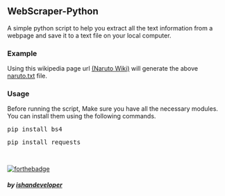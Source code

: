 ## WebScraper-Python
A simple python script to help you extract all the text information from a webpage and save it to a text file on your local computer.

### Example
Using this wikipedia page url <a href="https://en.wikipedia.org/wiki/Naruto">(Naruto Wiki)</a> will generate the above <a href="naruto.txt">naruto.txt</a> file.

### Usage

Before running the script, Make sure you have all the necessary modules.
You can install them using the following commands.

<pre>pip install bs4</pre>
<pre>pip install requests</pre>

<br>

[![forthebadge](https://forthebadge.com/images/badges/built-with-love.svg)](https://github.com/ishandeveloper)
##### by <a href="https://github.com/ishandeveloper">ishandeveloper</a>
